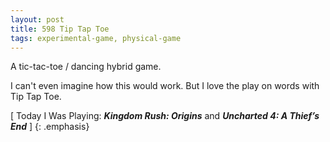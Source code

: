 ```yaml
---
layout: post
title: 598 Tip Tap Toe
tags: experimental-game, physical-game
---
```

A tic-tac-toe / dancing hybrid game.

I can't even imagine how this would work.  But I love the play on words with Tip Tap Toe.

[ Today I Was Playing: ***Kingdom Rush: Origins*** and ***Uncharted 4: A Thief’s End*** ]
{: .emphasis}